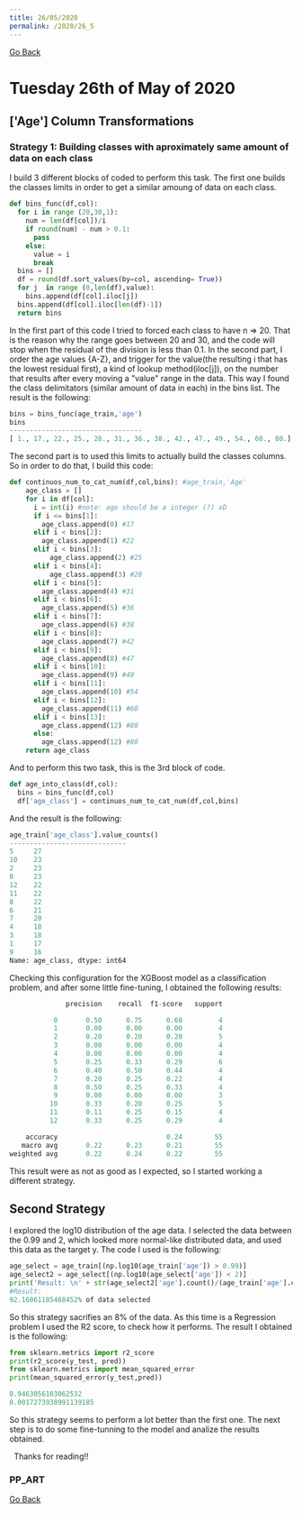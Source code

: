 ```yaml
---
title: 26/05/2020
permalink: /2020/26_5
---
```

[Go Back](https://paulb86uk.github.io/PP_ART.github.io/)

# Tuesday 26th of May of 2020

## ['Age'] Column Transformations
### Strategy 1: Building classes with aproximately same amount of data on each class
I build 3 different blocks of coded to perform this task. The first one builds the classes limits in order to get a similar amoung of data on each class. 

```python
def bins_func(df,col):
  for i in range (20,30,1):
    num = len(df[col])/i
    if round(num) - num > 0.1:
      pass
    else:
      value = i
      break
  bins = []
  df = round(df.sort_values(by=col, ascending= True))
  for j  in range (0,len(df),value):
    bins.append(df[col].iloc[j])
  bins.append(df[col].iloc[len(df)-1])
  return bins
```
In the first part of this code I tried to forced each class to have n => 20. That is the reason why the range goes between 20 and 30, and the code will stop when the residual of the division is less than 0.1. In the second part,  I order the age values {A-Z}, and trigger for the value(the resulting i that has the lowest residual first), a kind of lookup method(iloc[j]), on the number that results after every moving a "value" range in the data. This way I found the class delimitators (similar amount of data in each) in the bins list.
The result is the following:

```python
bins = bins_func(age_train,'age')
bins
---------------------------------
[ 1., 17., 22., 25., 28., 31., 36., 38., 42., 47., 49., 54., 60., 80.]
```
The second part is to used this limits to actually build the classes columns. So in order to do that, I build this code:
```python
def continuos_num_to_cat_num(df,col,bins): #age_train,'Age'
    age_class = []
    for i in df[col]:
      i = int(i) #note: age should be a integer (?) xD
      if i <= bins[1]:
        age_class.append(0) #17
      elif i < bins[2]:
        age_class.append(1) #22
      elif i < bins[3]:
          age_class.append(2) #25
      elif i < bins[4]:
          age_class.append(3) #28
      elif i < bins[5]:
        age_class.append(4) #31
      elif i < bins[6]:
        age_class.append(5) #36
      elif i < bins[7]:
        age_class.append(6) #38
      elif i < bins[8]:
        age_class.append(7) #42
      elif i < bins[9]:
        age_class.append(8) #47
      elif i < bins[10]:
        age_class.append(9) #49
      elif i < bins[11]:
        age_class.append(10) #54
      elif i < bins[12]:
        age_class.append(11) #60
      elif i < bins[13]:
        age_class.append(12) #80
      else:
        age_class.append(12) #80
    return age_class
```
And to perform this two task, this is the 3rd block of code.
```python
def age_into_class(df,col):
  bins = bins_func(df,col)
  df['age_class'] = continuos_num_to_cat_num(df,col,bins)
```
And the result is the following:

```python
age_train['age_class'].value_counts()
-----------------------------
5     27
10    23
2     23
0     23
12    22
11    22
8     22
6     21
7     20
4     18
3     18
1     17
9     16
Name: age_class, dtype: int64
```
Checking this configuration for the XGBoost model as a classification problem, and after some little fine-tuning, I obtained the following results:
```python
              precision    recall  f1-score   support

           0       0.50      0.75      0.60         4
           1       0.00      0.00      0.00         4
           2       0.20      0.20      0.20         5
           3       0.00      0.00      0.00         4
           4       0.00      0.00      0.00         4
           5       0.25      0.33      0.29         6
           6       0.40      0.50      0.44         4
           7       0.20      0.25      0.22         4
           8       0.50      0.25      0.33         4
           9       0.00      0.00      0.00         3
          10       0.33      0.20      0.25         5
          11       0.11      0.25      0.15         4
          12       0.33      0.25      0.29         4

    accuracy                           0.24        55
   macro avg       0.22      0.23      0.21        55
weighted avg       0.22      0.24      0.22        55
```
This result were as not as good as I expected, so I started working a different strategy.

## Second Strategy
I explored the log10 distribution of the age data. I selected the data between the 0.99 and 2, which looked more normal-like distributed data, and used this data as the target y.
The code I used is the following:
```python
age_select = age_train[(np.log10(age_train['age']) > 0.99)]
age_select2 = age_select[(np.log10(age_select['age']) < 2)]
print('Result: \n' + str(age_select2['age'].count()/(age_train['age'].count()) * 100) + '% of data selected\n')
#Result: 
92.16061185468452% of data selected
```
So this strategy sacrifies an 8% of the data. As this time is a Regression problem I used the R2 score, to check how it performs. The result I obtained is the following:
```python
from sklearn.metrics import r2_score
print(r2_score(y_test, pred))
from sklearn.metrics import mean_squared_error
print(mean_squared_error(y_test,pred))

0.9463056103062532
0.0017273938991139185
```
So this strategy seems to perform a lot better than the first one. The next step is to do some fine-tunning to the model and analize the results obtained.

&nbsp;
Thanks for reading!!

### PP_ART

[Go Back](https://paulb86uk.github.io/PP_ART.github.io/)
